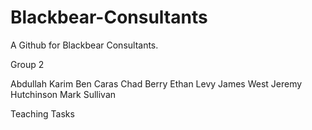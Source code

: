 # Blackbear-Consultants
A Github for Blackbear Consultants.

Group 2

Abdullah Karim
Ben Caras
Chad Berry
Ethan Levy
James West
Jeremy Hutchinson
Mark Sullivan

Teaching Tasks

